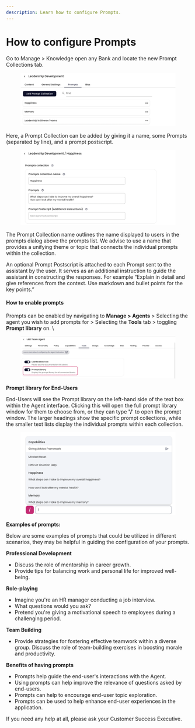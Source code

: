 ```yaml
---
description: Learn how to configure Prompts.
---
```


# How to configure Prompts

Go to Manage > Knowledge open any Bank and locate the new Prompt Collections tab.

<figure><img src="../../../../../.gitbook/assets/Screenshot 2024-07-22 at 13.11.55.png" alt=""><figcaption></figcaption></figure>

Here, a Prompt Collection can be added by giving it a name, some Prompts (separated by line), and a prompt postscript.

<figure><img src="../../../../../.gitbook/assets/Screenshot 2024-07-22 at 13.13.28.png" alt=""><figcaption></figcaption></figure>

The Prompt Collection name outlines the name displayed to users in the prompts dialog above the prompts list. We advise to use a name that provides a unifying theme or topic that connects the individual prompts within the collection.&#x20;

An optional Prompt Postscript is attached to each Prompt sent to the assistant by the user. It serves as an additional instruction to guide the assistant in constructing the responses. For example “Explain in detail and give references from the context. Use markdown and bullet points for the key points.”&#x20;

#### How to enable prompts

Prompts can be enabled by navigating to **Manage > Agents** > Selecting the agent you wish to add prompts for > Selecting the **Tools** tab > toggling **Prompt library** on. \


<figure><img src="../../../../../.gitbook/assets/Screenshot 2024-07-22 at 13.16.21.png" alt=""><figcaption></figcaption></figure>

**Prompt library for End-Users**

End-Users will see the Prompt library on the left-hand side of the text box within the Agent interface. Clicking this will open the full prompt library window for them to choose from, or they can type **'/**' to open the prompt window. The larger headings show the specific prompt collections, while the smaller text lists display the individual prompts within each collection.

<figure><img src="../../../../../.gitbook/assets/Screenshot (81) (1).png" alt=""><figcaption></figcaption></figure>

**Examples of prompts:**

Below are some examples of prompts that could be utilized in different scenarios, they may be helpful in guiding the configuration of your prompts.&#x20;

**Professional Development**

* Discuss the role of mentorship in career growth.
* Provide tips for balancing work and personal life for improved well-being.

**Role-playing**

* Imagine you're an HR manager conducting a job interview.&#x20;
* What questions would you ask?
* Pretend you're giving a motivational speech to employees during a challenging period.

**Team Building**

* Provide strategies for fostering effective teamwork within a diverse group. Discuss the role of team-building exercises in boosting morale and productivity.

**Benefits of having prompts**

* Prompts help guide the end-user's interactions with the Agent.&#x20;
* Using prompts can help improve the relevance of questions asked by end-users.
* Prompts can help to encourage end-user topic exploration.
* Prompts can be used to help enhance end-user experiences in the application.&#x20;

If you need any help at all, please ask your Customer Success Executive.
